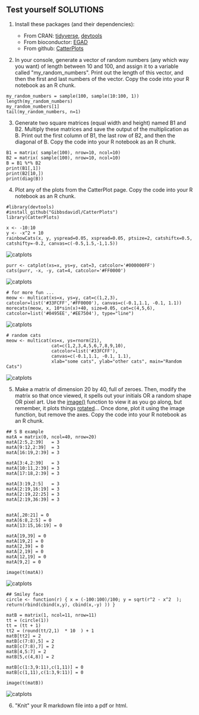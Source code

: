 ## Test yourself SOLUTIONS 
1. Install these packages (and their dependencies): 
   +  From CRAN: [tidyverse](https://www.tidyverse.org/), [devtools](https://cran.r-project.org/web/packages/devtools/index.html)
   +  From bioconductor: [EGAD](https://bioconductor.org/packages/release/bioc/html/EGAD.html)
   +  From github: [CatterPlots](https://github.com/Gibbsdavidl/CatterPlots)

2. In your console, generate a vector of random numbers (any which way you want) of length between 10 and 100, and assign it to a variable called "my_random_numbers". Print out the length of this vector, and then the first and last numbers of the vector. Copy the code into your R notebook as an R chunk.  

```{r }
my_random_numbers = sample(100, sample(10:100, 1))
length(my_random_numbers)
my_random_numbers[1]
tail(my_random_numbers, n=1)
```

3. Generate two square matrices (equal width and height) named B1 and B2. Multiply these matrices and save the output of the multiplication as B. Print out the first column of B1, the last row of B2, and then the diagonal of B. Copy the code into your R notebook as an R chunk. 
```
B1 = matrix( sample(100), nrow=10, ncol=10)
B2 = matrix( sample(100), nrow=10, ncol=10)
B = B1 %*% B2
print(B1[,1])
print(B2[10,])
print(diag(B))
```

4. Plot any of the plots from the CatterPlot page. Copy the code into your R notebook as an R chunk. 

```{r }
#library(devtools)
#install_github("Gibbsdavidl/CatterPlots")
library(CatterPlots)

x <- -10:10
y <- -x^2 + 10
rainbowCats(x, y, yspread=0.05, xspread=0.05, ptsize=2, catshiftx=0.5, catshifty=-0.2, canvas=c(-0.5,1.5,-1,1.5))
```
![catplots](../imgs/catplot1.png)

```{r }
purr <- catplot(xs=x, ys=y, cat=3, catcolor='#000000FF')
cats(purr, -x, -y, cat=4, catcolor='#FF0000')
```
![catplots](../imgs/catplot2.png)

```{r }
# for more fun ...
meow <- multicat(xs=x, ys=y, cat=c(1,2,3), catcolor=list('#33FCFF','#FF0000'), canvas=c(-0.1,1.1, -0.1, 1.1))
morecats(meow, x, 10*sin(x)+40, size=0.05, cat=c(4,5,6), catcolor=list('#0495EE','#EE7504'), type="line")
```
![catplots](../imgs/catplot3.png) 

```{r }
# random cats
meow <- multicat(xs=x, ys=rnorm(21),
                 cat=c(1,2,3,4,5,6,7,8,9,10),
                 catcolor=list('#33FCFF'),
                 canvas=c(-0.1,1.1, -0.1, 1.1),
                 xlab="some cats", ylab="other cats", main="Random Cats")
```
![catplots](../imgs/catplot4.png)

5. Make a matrix of dimension 20 by 40, full of zeroes. Then, modify the matrix so that once viewed, it spells out your initials OR a random shape OR pixel art. Use the [image()](https://www.rdocumentation.org/packages/graphics/versions/3.5.1/topics/image) function to view it as you go along, but remember, it plots things [rotated](https://www.r-bloggers.com/creating-an-image-of-a-matrix-in-r-using-image/)... Once done, plot it using the image function, but remove the axes. Copy the code into your R notebook as an R chunk. 

```{r }
## S B example 
matA = matrix(0, ncol=40, nrow=20)
matA[2:5,2:39]   = 3
matA[9:12,2:39]  = 3
matA[16:19,2:39] = 3
 
matA[3:4,2:39]   = 3
matA[10:11,2:39] = 3
matA[17:18,2:39] = 3

matA[3:19,2:5]   = 3
matA[2:19,16:19] = 3
matA[2:19,22:25] = 3
matA[2:19,36:39] = 3
 

matA[,20:21] = 0
matA[6:8,2:5] = 0
matA[13:15,16:19] = 0

matA[19,39] = 0
matA[19,2] = 0
matA[2,39] = 0
matA[2,19] = 0
matA[12,19] = 0
matA[9,2] = 0

image(t(matA))
```
![catplots](../imgs/sb.png)


```{r }
## Smiley face
circle <- function(r) { x = (-100:100)/100; y = sqrt(r^2 - x^2  ); return(rbind(cbind(x,y), cbind(x,-y) )) }
 
matB = matrix(1, ncol=11, nrow=11)
tt = (circle(1))
tt = (tt + 1)
tt2 = (round(tt/2,1)  * 10  ) + 1 
matB[tt2] = 2 
matB[c(7:8),5] = 2 
matB[c(7:8),7] = 2 
matB[4,5:7] = 2 
matB[5,c(4,8)] = 2 

matB[c(1:3,9:11),c(1,11)] = 0
matB[c(1,11),c(1:3,9:11)] = 0

image(t(matB))
```

![catplots](../imgs/smile.png)


6. "Knit" your R markdown file into a pdf or html. 
 
